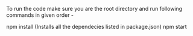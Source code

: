 To run the code make sure you are the root directory and run following commands in given order -

npm install  (Installs all the dependecies listed in package.json)
npm start
